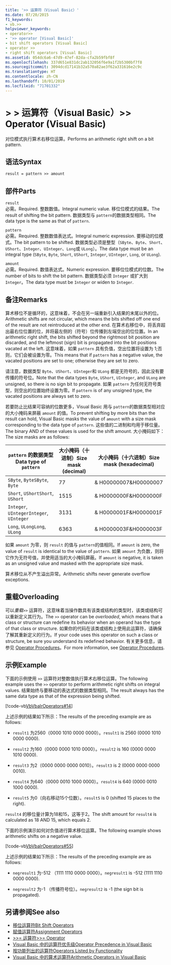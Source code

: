 ```yaml
---
title: '>> 运算符（Visual Basic）'
ms.date: 07/20/2015
f1_keywords:
- vb.>>
helpviewer_keywords:
- operator>>
- '>> operator [Visual Basic]'
- bit shift operators [Visual Basic]
- operator >>
- right shift operators [Visual Basic]
ms.assetid: 054dc6a6-47d9-47ef-82da-cfa2b59fbf8f
ms.openlocfilehash: 337d651e831dc2ab132056f6e9a1f2b5300bf7f8
ms.sourcegitcommit: 3094dcd17141b32a570a82ae3f62a331616e2c9c
ms.translationtype: HT
ms.contentlocale: zh-CN
ms.lasthandoff: 10/01/2019
ms.locfileid: "71701332"
---
```

# <a name="-operator-visual-basic"></a><span data-ttu-id="240ef-102">> > 运算符（Visual Basic）</span><span class="sxs-lookup"><span data-stu-id="240ef-102">>> Operator (Visual Basic)</span></span>
<span data-ttu-id="240ef-103">对位模式执行算术右移位运算。</span><span class="sxs-lookup"><span data-stu-id="240ef-103">Performs an arithmetic right shift on a bit pattern.</span></span>  
  
## <a name="syntax"></a><span data-ttu-id="240ef-104">语法</span><span class="sxs-lookup"><span data-stu-id="240ef-104">Syntax</span></span>  
  
```vb  
result = pattern >> amount  
```  
  
## <a name="parts"></a><span data-ttu-id="240ef-105">部件</span><span class="sxs-lookup"><span data-stu-id="240ef-105">Parts</span></span>  
 `result`  
 <span data-ttu-id="240ef-106">必需。</span><span class="sxs-lookup"><span data-stu-id="240ef-106">Required.</span></span> <span data-ttu-id="240ef-107">整数数值。</span><span class="sxs-lookup"><span data-stu-id="240ef-107">Integral numeric value.</span></span> <span data-ttu-id="240ef-108">移位位模式的结果。</span><span class="sxs-lookup"><span data-stu-id="240ef-108">The result of shifting the bit pattern.</span></span> <span data-ttu-id="240ef-109">数据类型与 `pattern`的数据类型相同。</span><span class="sxs-lookup"><span data-stu-id="240ef-109">The data type is the same as that of `pattern`.</span></span>  
  
 `pattern`  
 <span data-ttu-id="240ef-110">必需。</span><span class="sxs-lookup"><span data-stu-id="240ef-110">Required.</span></span> <span data-ttu-id="240ef-111">整数数值表达式。</span><span class="sxs-lookup"><span data-stu-id="240ef-111">Integral numeric expression.</span></span> <span data-ttu-id="240ef-112">要移动的位模式。</span><span class="sxs-lookup"><span data-stu-id="240ef-112">The bit pattern to be shifted.</span></span> <span data-ttu-id="240ef-113">数据类型必须是整型（`SByte`、`Byte`、`Short`、`UShort`、`Integer`、`UInteger`、`Long`或 `ULong`）。</span><span class="sxs-lookup"><span data-stu-id="240ef-113">The data type must be an integral type (`SByte`, `Byte`, `Short`, `UShort`, `Integer`, `UInteger`, `Long`, or `ULong`).</span></span>  
  
 `amount`  
 <span data-ttu-id="240ef-114">必需。</span><span class="sxs-lookup"><span data-stu-id="240ef-114">Required.</span></span> <span data-ttu-id="240ef-115">数值表达式。</span><span class="sxs-lookup"><span data-stu-id="240ef-115">Numeric expression.</span></span> <span data-ttu-id="240ef-116">要移位位模式的位数。</span><span class="sxs-lookup"><span data-stu-id="240ef-116">The number of bits to shift the bit pattern.</span></span> <span data-ttu-id="240ef-117">数据类型必须 `Integer` 或扩大到 `Integer`。</span><span class="sxs-lookup"><span data-stu-id="240ef-117">The data type must be `Integer` or widen to `Integer`.</span></span>  
  
## <a name="remarks"></a><span data-ttu-id="240ef-118">备注</span><span class="sxs-lookup"><span data-stu-id="240ef-118">Remarks</span></span>  
 <span data-ttu-id="240ef-119">算术移位不是循环的，这意味着，不会在另一端重新引入结果的末尾以外的位。</span><span class="sxs-lookup"><span data-stu-id="240ef-119">Arithmetic shifts are not circular, which means the bits shifted off one end of the result are not reintroduced at the other end.</span></span> <span data-ttu-id="240ef-120">在算术右移位中，将丢弃超出最右位位置的位，并将最左侧的（符号）位传播到左端空出的位位置。</span><span class="sxs-lookup"><span data-stu-id="240ef-120">In an arithmetic right shift, the bits shifted beyond the rightmost bit position are discarded, and the leftmost (sign) bit is propagated into the bit positions vacated at the left.</span></span> <span data-ttu-id="240ef-121">这意味着，如果 `pattern` 具有负值，空出位置将设置为 1;否则，它们会被设置为零。</span><span class="sxs-lookup"><span data-stu-id="240ef-121">This means that if `pattern` has a negative value, the vacated positions are set to one; otherwise they are set to zero.</span></span>  
  
 <span data-ttu-id="240ef-122">请注意，数据类型 `Byte`、`UShort`、`UInteger`和 `ULong` 都是无符号的，因此没有要传播的符号位。</span><span class="sxs-lookup"><span data-stu-id="240ef-122">Note that the data types `Byte`, `UShort`, `UInteger`, and `ULong` are unsigned, so there is no sign bit to propagate.</span></span> <span data-ttu-id="240ef-123">如果 `pattern` 为任何无符号类型，则空出的位置始终设置为零。</span><span class="sxs-lookup"><span data-stu-id="240ef-123">If `pattern` is of any unsigned type, the vacated positions are always set to zero.</span></span>  
  
 <span data-ttu-id="240ef-124">若要防止比结果可容纳的位数更多，Visual Basic 用与 `pattern`的数据类型相对应的大小掩码来屏蔽 `amount` 的值。</span><span class="sxs-lookup"><span data-stu-id="240ef-124">To prevent shifting by more bits than the result can hold, Visual Basic masks the value of `amount` with a size mask corresponding to the data type of `pattern`.</span></span> <span data-ttu-id="240ef-125">这些值的二进制和均用于移位量。</span><span class="sxs-lookup"><span data-stu-id="240ef-125">The binary AND of these values is used for the shift amount.</span></span> <span data-ttu-id="240ef-126">大小掩码如下：</span><span class="sxs-lookup"><span data-stu-id="240ef-126">The size masks are as follows:</span></span>  
  
|<span data-ttu-id="240ef-127">`pattern` 的数据类型</span><span class="sxs-lookup"><span data-stu-id="240ef-127">Data type of `pattern`</span></span>|<span data-ttu-id="240ef-128">大小掩码（十进制）</span><span class="sxs-lookup"><span data-stu-id="240ef-128">Size mask (decimal)</span></span>|<span data-ttu-id="240ef-129">大小掩码（十六进制）</span><span class="sxs-lookup"><span data-stu-id="240ef-129">Size mask (hexadecimal)</span></span>|  
|----------------------------|---------------------------|-------------------------------|  
|<span data-ttu-id="240ef-130">`SByte`, `Byte`</span><span class="sxs-lookup"><span data-stu-id="240ef-130">`SByte`, `Byte`</span></span>|<span data-ttu-id="240ef-131">7</span><span class="sxs-lookup"><span data-stu-id="240ef-131">7</span></span>|<span data-ttu-id="240ef-132">& H00000007</span><span class="sxs-lookup"><span data-stu-id="240ef-132">&H00000007</span></span>|  
|<span data-ttu-id="240ef-133">`Short`, `UShort`</span><span class="sxs-lookup"><span data-stu-id="240ef-133">`Short`, `UShort`</span></span>|<span data-ttu-id="240ef-134">15</span><span class="sxs-lookup"><span data-stu-id="240ef-134">15</span></span>|<span data-ttu-id="240ef-135">& H0000000F</span><span class="sxs-lookup"><span data-stu-id="240ef-135">&H0000000F</span></span>|  
|<span data-ttu-id="240ef-136">`Integer`, `UInteger`</span><span class="sxs-lookup"><span data-stu-id="240ef-136">`Integer`, `UInteger`</span></span>|<span data-ttu-id="240ef-137">31</span><span class="sxs-lookup"><span data-stu-id="240ef-137">31</span></span>|<span data-ttu-id="240ef-138">& H0000001F</span><span class="sxs-lookup"><span data-stu-id="240ef-138">&H0000001F</span></span>|  
|<span data-ttu-id="240ef-139">`Long`, `ULong`</span><span class="sxs-lookup"><span data-stu-id="240ef-139">`Long`, `ULong`</span></span>|<span data-ttu-id="240ef-140">63</span><span class="sxs-lookup"><span data-stu-id="240ef-140">63</span></span>|<span data-ttu-id="240ef-141">& H0000003F</span><span class="sxs-lookup"><span data-stu-id="240ef-141">&H0000003F</span></span>|  
  
 <span data-ttu-id="240ef-142">如果 `amount` 为零，则 `result` 的值与 `pattern`的值相同。</span><span class="sxs-lookup"><span data-stu-id="240ef-142">If `amount` is zero, the value of `result` is identical to the value of `pattern`.</span></span> <span data-ttu-id="240ef-143">如果 `amount` 为负数，则将它作为无符号值，并使用适当的大小掩码屏蔽。</span><span class="sxs-lookup"><span data-stu-id="240ef-143">If `amount` is negative, it is taken as an unsigned value and masked with the appropriate size mask.</span></span>  
  
 <span data-ttu-id="240ef-144">算术移位从不产生溢出异常。</span><span class="sxs-lookup"><span data-stu-id="240ef-144">Arithmetic shifts never generate overflow exceptions.</span></span>  
  
## <a name="overloading"></a><span data-ttu-id="240ef-145">重载</span><span class="sxs-lookup"><span data-stu-id="240ef-145">Overloading</span></span>  
 <span data-ttu-id="240ef-146">可以*重载*`>>` 运算符，这意味着当操作数具有该类或结构的类型时，该类或结构可以重新定义其行为。</span><span class="sxs-lookup"><span data-stu-id="240ef-146">The `>>` operator can be *overloaded*, which means that a class or structure can redefine its behavior when an operand has the type of that class or structure.</span></span> <span data-ttu-id="240ef-147">如果你的代码在该类或结构上使用此运算符，请确保了解其重新定义的行为。</span><span class="sxs-lookup"><span data-stu-id="240ef-147">If your code uses this operator on such a class or structure, be sure you understand its redefined behavior.</span></span> <span data-ttu-id="240ef-148">有关更多信息，请参见 [Operator Procedures](../../../visual-basic/programming-guide/language-features/procedures/operator-procedures.md)。</span><span class="sxs-lookup"><span data-stu-id="240ef-148">For more information, see [Operator Procedures](../../../visual-basic/programming-guide/language-features/procedures/operator-procedures.md).</span></span>  
  
## <a name="example"></a><span data-ttu-id="240ef-149">示例</span><span class="sxs-lookup"><span data-stu-id="240ef-149">Example</span></span>  
 <span data-ttu-id="240ef-150">下面的示例使用 `>>` 运算符对整数值执行算术右移位运算。</span><span class="sxs-lookup"><span data-stu-id="240ef-150">The following example uses the `>>` operator to perform arithmetic right shifts on integral values.</span></span> <span data-ttu-id="240ef-151">结果始终与要移动的表达式的数据类型相同。</span><span class="sxs-lookup"><span data-stu-id="240ef-151">The result always has the same data type as that of the expression being shifted.</span></span>  
  
 [!code-vb[VbVbalrOperators#14](~/samples/snippets/visualbasic/VS_Snippets_VBCSharp/VbVbalrOperators/VB/Class1.vb#14)]  
  
 <span data-ttu-id="240ef-152">上述示例的结果如下所示：</span><span class="sxs-lookup"><span data-stu-id="240ef-152">The results of the preceding example are as follows:</span></span>  
  
- <span data-ttu-id="240ef-153">`result1` 为2560（0000 1010 0000 0000）。</span><span class="sxs-lookup"><span data-stu-id="240ef-153">`result1` is 2560 (0000 1010 0000 0000).</span></span>  
  
- <span data-ttu-id="240ef-154">`result2` 为160（0000 0000 1010 0000）。</span><span class="sxs-lookup"><span data-stu-id="240ef-154">`result2` is 160 (0000 0000 1010 0000).</span></span>  
  
- <span data-ttu-id="240ef-155">`result3` 为2（0000 0000 0000 0010）。</span><span class="sxs-lookup"><span data-stu-id="240ef-155">`result3` is 2 (0000 0000 0000 0010).</span></span>  
  
- <span data-ttu-id="240ef-156">`result4` 为640（0000 0010 1000 0000）。</span><span class="sxs-lookup"><span data-stu-id="240ef-156">`result4` is 640 (0000 0010 1000 0000).</span></span>  
  
- <span data-ttu-id="240ef-157">`result5` 为0（向右移动15个位数）。</span><span class="sxs-lookup"><span data-stu-id="240ef-157">`result5` is 0 (shifted 15 places to the right).</span></span>  
  
 <span data-ttu-id="240ef-158">`result4` 的移位量计算为18和15，这等于2。</span><span class="sxs-lookup"><span data-stu-id="240ef-158">The shift amount for `result4` is calculated as 18 AND 15, which equals 2.</span></span>  
  
 <span data-ttu-id="240ef-159">下面的示例演示如何对负值进行算术移位运算。</span><span class="sxs-lookup"><span data-stu-id="240ef-159">The following example shows arithmetic shifts on a negative value.</span></span>  
  
 [!code-vb[VbVbalrOperators#55](~/samples/snippets/visualbasic/VS_Snippets_VBCSharp/VbVbalrOperators/VB/Class1.vb#55)]  
  
 <span data-ttu-id="240ef-160">上述示例的结果如下所示：</span><span class="sxs-lookup"><span data-stu-id="240ef-160">The results of the preceding example are as follows:</span></span>  
  
- <span data-ttu-id="240ef-161">`negresult1` 为-512 （1111 1110 0000 0000）。</span><span class="sxs-lookup"><span data-stu-id="240ef-161">`negresult1` is -512 (1111 1110 0000 0000).</span></span>  
  
- <span data-ttu-id="240ef-162">`negresult2` 为-1 （传播符号位）。</span><span class="sxs-lookup"><span data-stu-id="240ef-162">`negresult2` is -1 (the sign bit is propagated).</span></span>  
  
## <a name="see-also"></a><span data-ttu-id="240ef-163">另请参阅</span><span class="sxs-lookup"><span data-stu-id="240ef-163">See also</span></span>

- [<span data-ttu-id="240ef-164">移位运算符</span><span class="sxs-lookup"><span data-stu-id="240ef-164">Bit Shift Operators</span></span>](../../../visual-basic/language-reference/operators/bit-shift-operators.md)
- [<span data-ttu-id="240ef-165">赋值运算符</span><span class="sxs-lookup"><span data-stu-id="240ef-165">Assignment Operators</span></span>](../../../visual-basic/language-reference/operators/assignment-operators.md)
- [<span data-ttu-id="240ef-166">>>= 运算符</span><span class="sxs-lookup"><span data-stu-id="240ef-166">>>= Operator</span></span>](../../../visual-basic/language-reference/operators/right-shift-assignment-operator.md)
- [<span data-ttu-id="240ef-167">Visual Basic 中的运算符优先级</span><span class="sxs-lookup"><span data-stu-id="240ef-167">Operator Precedence in Visual Basic</span></span>](../../../visual-basic/language-reference/operators/operator-precedence.md)
- [<span data-ttu-id="240ef-168">按功能列出的运算符</span><span class="sxs-lookup"><span data-stu-id="240ef-168">Operators Listed by Functionality</span></span>](../../../visual-basic/language-reference/operators/operators-listed-by-functionality.md)
- [<span data-ttu-id="240ef-169">Visual Basic 中的算术运算符</span><span class="sxs-lookup"><span data-stu-id="240ef-169">Arithmetic Operators in Visual Basic</span></span>](../../../visual-basic/programming-guide/language-features/operators-and-expressions/arithmetic-operators.md)
